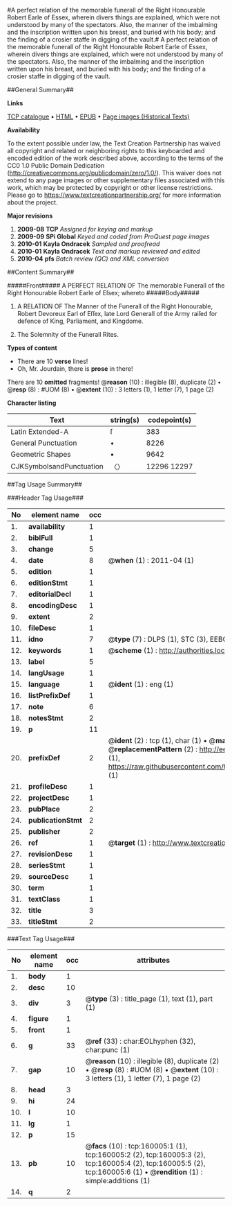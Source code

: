 #A perfect relation of the memorable funerall of the Right Honourable Robert Earle of Essex, wherein divers things are explained, which were not understood by many of the spectators. Also, the manner of the imbalming and the inscription written upon his breast, and buried with his body; and the finding of a crosier staffe in digging of the vault.#
A perfect relation of the memorable funerall of the Right Honourable Robert Earle of Essex, wherein divers things are explained, which were not understood by many of the spectators. Also, the manner of the imbalming and the inscription written upon his breast, and buried with his body; and the finding of a crosier staffe in digging of the vault.

##General Summary##

**Links**

[TCP catalogue](http://www.ota.ox.ac.uk/tcp/)  • 
[HTML](http://tei.it.ox.ac.uk/tcp/Texts-HTML/free/A90/A90487.html)  • 
[EPUB](http://tei.it.ox.ac.uk/tcp/Texts-EPUB/free/A90/A90487.epub) • 
[Page images (Historical Texts)](https://historicaltexts.jisc.ac.uk/eebo-99861709e)

**Availability**

To the extent possible under law, the Text Creation Partnership has waived all copyright and related or neighboring rights to this keyboarded and encoded edition of the work described above, according to the terms of the CC0 1.0 Public Domain Dedication (http://creativecommons.org/publicdomain/zero/1.0/). This waiver does not extend to any page images or other supplementary files associated with this work, which may be protected by copyright or other license restrictions. Please go to https://www.textcreationpartnership.org/ for more information about the project.

**Major revisions**

1. __2009-08__ __TCP__ *Assigned for keying and markup*
1. __2009-09__ __SPi Global__ *Keyed and coded from ProQuest page images*
1. __2010-01__ __Kayla Ondracek__ *Sampled and proofread*
1. __2010-01__ __Kayla Ondracek__ *Text and markup reviewed and edited*
1. __2010-04__ __pfs__ *Batch review (QC) and XML conversion*

##Content Summary##

#####Front#####
A PERFECT RELATION OF The memorable Funerall of the Right Honourable Robert Earle of Eſsex; whereto 
#####Body#####

1. A RELATION OF The Manner of the Funerall of the Right Honourable, Robert Devoreux Earl of Eſſex, late Lord Generall of the Army raiſed for defence of King, Parliament, and Kingdome.

1. The Solemnity of the Funerall Rites.

**Types of content**

  * There are 10 **verse** lines!
  * Oh, Mr. Jourdain, there is **prose** in there!

There are 10 **omitted** fragments! 
 @__reason__ (10) : illegible (8), duplicate (2)  •  @__resp__ (8) : #UOM (8)  •  @__extent__ (10) : 3 letters (1), 1 letter (7), 1 page (2)

**Character listing**


|Text|string(s)|codepoint(s)|
|---|---|---|
|Latin Extended-A|ſ|383|
|General Punctuation|•|8226|
|Geometric Shapes|▪|9642|
|CJKSymbolsandPunctuation|〈〉|12296 12297|

##Tag Usage Summary##

###Header Tag Usage###

|No|element name|occ|attributes|
|---|---|---|---|
|1.|__availability__|1||
|2.|__biblFull__|1||
|3.|__change__|5||
|4.|__date__|8| @__when__ (1) : 2011-04 (1)|
|5.|__edition__|1||
|6.|__editionStmt__|1||
|7.|__editorialDecl__|1||
|8.|__encodingDesc__|1||
|9.|__extent__|2||
|10.|__fileDesc__|1||
|11.|__idno__|7| @__type__ (7) : DLPS (1), STC (3), EEBO-CITATION (1), PROQUEST (1), VID (1)|
|12.|__keywords__|1| @__scheme__ (1) : http://authorities.loc.gov/ (1)|
|13.|__label__|5||
|14.|__langUsage__|1||
|15.|__language__|1| @__ident__ (1) : eng (1)|
|16.|__listPrefixDef__|1||
|17.|__note__|6||
|18.|__notesStmt__|2||
|19.|__p__|11||
|20.|__prefixDef__|2| @__ident__ (2) : tcp (1), char (1)  •  @__matchPattern__ (2) : ([0-9\-]+):([0-9IVX]+) (1), (.+) (1)  •  @__replacementPattern__ (2) : http://eebo.chadwyck.com/downloadtiff?vid=$1&page=$2 (1), https://raw.githubusercontent.com/textcreationpartnership/Texts/master/tcpchars.xml#$1 (1)|
|21.|__profileDesc__|1||
|22.|__projectDesc__|1||
|23.|__pubPlace__|2||
|24.|__publicationStmt__|2||
|25.|__publisher__|2||
|26.|__ref__|1| @__target__ (1) : http://www.textcreationpartnership.org/docs/. (1)|
|27.|__revisionDesc__|1||
|28.|__seriesStmt__|1||
|29.|__sourceDesc__|1||
|30.|__term__|1||
|31.|__textClass__|1||
|32.|__title__|3||
|33.|__titleStmt__|2||


###Text Tag Usage###

|No|element name|occ|attributes|
|---|---|---|---|
|1.|__body__|1||
|2.|__desc__|10||
|3.|__div__|3| @__type__ (3) : title_page (1), text (1), part (1)|
|4.|__figure__|1||
|5.|__front__|1||
|6.|__g__|33| @__ref__ (33) : char:EOLhyphen (32), char:punc (1)|
|7.|__gap__|10| @__reason__ (10) : illegible (8), duplicate (2)  •  @__resp__ (8) : #UOM (8)  •  @__extent__ (10) : 3 letters (1), 1 letter (7), 1 page (2)|
|8.|__head__|3||
|9.|__hi__|24||
|10.|__l__|10||
|11.|__lg__|1||
|12.|__p__|15||
|13.|__pb__|10| @__facs__ (10) : tcp:160005:1 (1), tcp:160005:2 (2), tcp:160005:3 (2), tcp:160005:4 (2), tcp:160005:5 (2), tcp:160005:6 (1)  •  @__rendition__ (1) : simple:additions (1)|
|14.|__q__|2||
